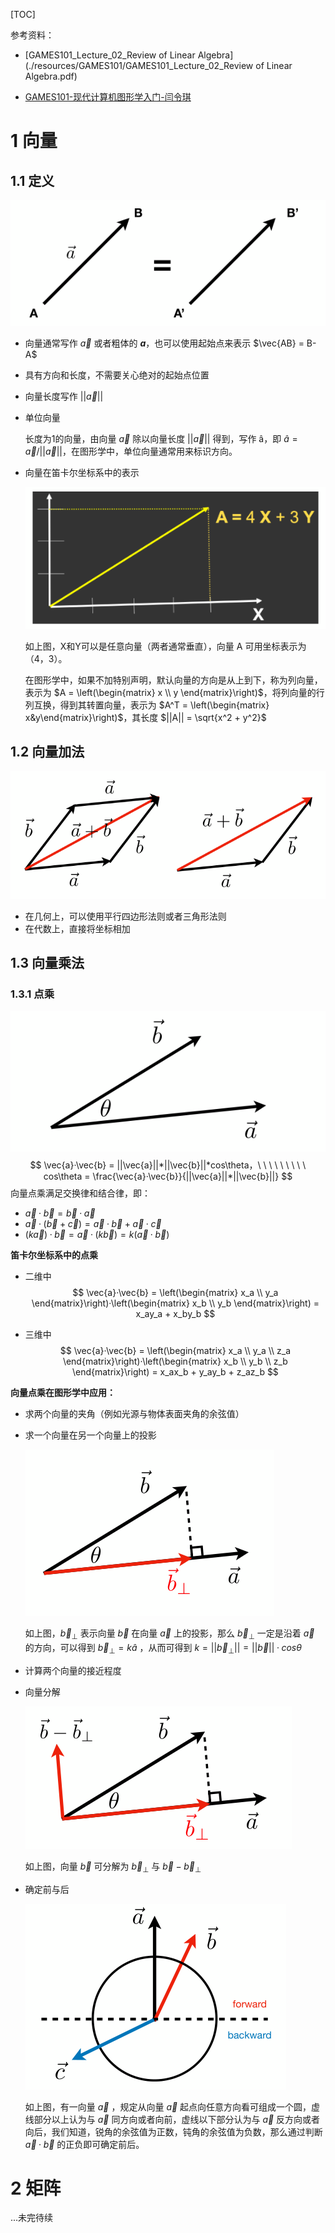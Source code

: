 [TOC]

参考资料：

- [GAMES101_Lecture_02_Review of Linear Algebra](./resources/GAMES101/GAMES101_Lecture_02_Review of Linear Algebra.pdf)

- [GAMES101-现代计算机图形学入门-闫令琪](https://www.bilibili.com/video/BV1X7411F744?p=2)



# 1 向量

## 1.1 定义

![](./resources/images/1.1.png)

- 向量通常写作 $\vec{a}$ 或者粗体的 <strong>$a$</strong>，也可以使用起始点来表示 $\vec{AB} = B- A$

- 具有方向和长度，不需要关心绝对的起始点位置

- 向量长度写作 $||\vec{a}||$ 

- 单位向量

  长度为1的向量，由向量 $\vec{a}$ 除以向量长度 $||\vec{a}||$ 得到，写作 â，即 $â = \vec{a} / ||\vec{a}||$，在图形学中，单位向量通常用来标识方向。

- 向量在笛卡尔坐标系中的表示

  ![](./resources/images/1.3.png)

  如上图，X和Y可以是任意向量（两者通常垂直），向量 A 可用坐标表示为（4，3）。

  在图形学中，如果不加特别声明，默认向量的方向是从上到下，称为列向量，表示为 $A = \left(\begin{matrix} x \\ y \end{matrix}\right)$，将列向量的行列互换，得到其转置向量，表示为 $A^T = \left(\begin{matrix} x&y\end{matrix}\right)$，其长度 $||A|| = \sqrt{x^2 + y^2}$

  

## 1.2 向量加法

![](./resources/images/1.2.png)

- 在几何上，可以使用平行四边形法则或者三角形法则
- 在代数上，直接将坐标相加



## 1.3 向量乘法

### 1.3.1 点乘

![](./resources/images/1.4.png)
$$
\vec{a}·\vec{b} = ||\vec{a}||*||\vec{b}||*cos\theta，\ \ \ \ \ \ \ \ \ 
cos\theta = \frac{\vec{a}·\vec{b}}{||\vec{a}||*||\vec{b}||}
$$
向量点乘满足交换律和结合律，即：

- $\vec{a}·\vec{b} = \vec{b}·\vec{a}$
- $\vec{a}·(\vec{b} + \vec{c})= \vec{a}·\vec{b} + \vec{a}·\vec{c}$
- $(k\vec{a})·\vec{b} = \vec{a}·(k\vec{b}) = k(\vec{a}·\vec{b})$



**笛卡尔坐标系中的点乘**

- 二维中
  $$
  \vec{a}·\vec{b} = \left(\begin{matrix} x_a \\ y_a \end{matrix}\right)·\left(\begin{matrix} x_b \\ y_b \end{matrix}\right) = x_ay_a + x_by_b
  $$
  

- 三维中
  $$
  \vec{a}·\vec{b} = \left(\begin{matrix} x_a \\ y_a \\ z_a \end{matrix}\right)·\left(\begin{matrix} x_b \\ y_b \\ z_b \end{matrix}\right) = x_ax_b + y_ay_b + z_az_b
  $$



**向量点乘在图形学中应用：**

- 求两个向量的夹角（例如光源与物体表面夹角的余弦值）

- 求一个向量在另一个向量上的投影

  ![](./resources/images/1.5.png)

  如上图，$\vec{b}_\perp$ 表示向量 $\vec{b}$ 在向量 $\vec{a}$ 上的投影，那么 $\vec{b}_\perp$ 一定是沿着 $\vec{a}$ 的方向，可以得到 $\vec{b}_\perp = kâ$ ，从而可得到 $k = ||\vec{b}_\perp|| = ||\vec{b}||·cos\theta$

- 计算两个向量的接近程度

- 向量分解

  ![](./resources/images/1.6.png)

  如上图，向量 $\vec{b}$ 可分解为 $\vec{b}_\perp$ 与 $\vec{b} - \vec{b}_\perp$

- 确定前与后

  ![](./resources/images/1.7.png)

  如上图，有一向量 $\vec{a}$ ，规定从向量 $\vec{a}$ 起点向任意方向看可组成一个圆，虚线部分以上认为与 $\vec{a}$ 同方向或者向前，虚线以下部分认为与 $\vec{a}$ 反方向或者向后，我们知道，锐角的余弦值为正数，钝角的余弦值为负数，那么通过判断 $\vec{a}·\vec{b}$ 的正负即可确定前后。



# 2 矩阵

...未完待续

